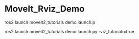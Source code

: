 # MoveIt_Rviz_Demo

ros2 launch moveit2_tutorials demo.launch.p

ros2 launch moveit2_tutorials demo.launch.py rviz_tutorial:=true
